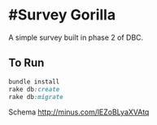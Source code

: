 #Survey Gorilla
===================
A simple survey built in phase 2 of DBC.

To Run
-------------------
```ruby
bundle install
rake db:create
rake db:migrate
```

Schema
http://minus.com/lEZoBLyaXVAtq
